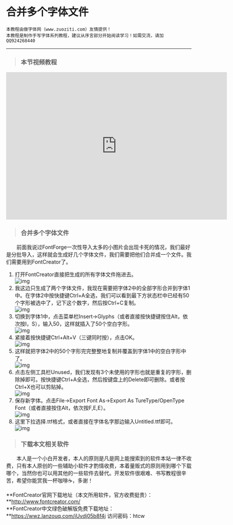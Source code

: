 # 合并多个字体文件

```
本教程由做字体网（www.zuoziti.com）友情提供！
本教程是制作手写字体系列教程，建议从序言部分开始阅读学习！如需交流，请加QQ924268440
```

------

> ### **本节视频教程**

<iframe width="600" height="400" frameborder="0" src="https://www.ixigua.com/iframe/7159850189618938381?autoplay=0" referrerpolicy="unsafe-url" allowfullscreen></iframe>

> ### **合并多个字体文件**

　　前面我说过FontForge一次性导入太多的小图片会出现卡死的情况，我们最好是分批导入，这样就会生成好几个字体文件，我们需要把他们合并成一个文件。我们需要用到FontCreator了。  

1. 打开FontCreator直接把生成的所有字体文件拖进去。  
   ![img](../images/hebing01.jpg)  
2. 我这边只生成了两个字体文件，我现在需要把字体2中的全部字形合并到字体1中。在字体2中按快捷键Ctrl+A全选，我们可以看到最下方状态栏中已经有50个字形被选中了，记下这个数字，然后按Ctrl+C复制。  
   ![img](../images/hebing02.jpg)  
3. 切换到字体1中，点击菜单栏Insert→Glyphs（或者直接按快捷键按住Alt，依次按I，S），输入50，这样就插入了50个空白字形。  
   ![img](../images/hebing03.jpg)  
4. 紧接着按快捷键Ctrl+Alt+V（三键同时按），点击OK。  
   ![img](../images/hebing04.jpg)  
5. 这样就把字体2中的50个字形完完整整地复制并覆盖到字体1中的空白字形中了。  
   ![img](../images/hebing05.jpg)  
6. 点击左侧工具栏Unused，我们发现有3个未使用的字形也就是重复的字形，删除掉即可。按快捷键Ctrl+A全选，然后按键盘上的Delete即可删除。或者按Ctrl+X也可以剪贴掉。  
   ![img](../images/hebing06.jpg)  
7. 保存新字体。点击File→Export Font As→Export As TureType/OpenType Font（或者直接按住Alt，依次按F,E,E）。  
   ![img](../images/hebing07.jpg)  
8. 这里下拉选择.ttf格式，或者直接在字体名字那边输入Untitled.ttf即可。  
   ![img](../images/hebing08.jpg)  

> ### **下载本文相关软件**

　　本人是一个小白开发者，本人的原则是凡是网上能搜索到的软件本站一律不收费，只有本人原创的一些辅助小软件才酌情收费，本着量贩式的原则用到哪个下载哪个，当然你也可以用其他的一些软件去替代。开发软件很艰难、书写教程很辛苦，希望你能赏我一杯咖啡☕，多谢！  

**FontCreator官网下载地址（本文所用软件，官方收费挺贵）：**http://www.fontcreator.com/    
**FontCreator中文绿色破解版免费下载地址：**https://wwz.lanzouq.com/iUvdj05b8f4j 访问密码：htcw

